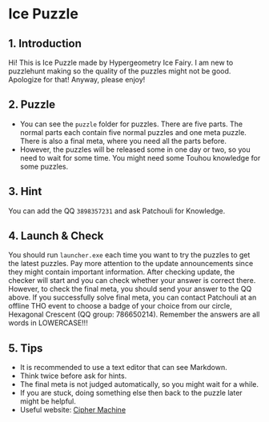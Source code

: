 # Ice Puzzle
## 1. Introduction
Hi! This is Ice Puzzle made by Hypergeometry Ice Fairy. I am new to puzzlehunt making so the quality of the puzzles might not be good. Apologize for that! Anyway, please enjoy!
## 2. Puzzle
- You can see the ```puzzle``` folder for puzzles. There are five parts. The normal parts each contain five normal puzzles and one meta puzzle. There is also a final meta, where you need all the parts before.
- However, the puzzles will be released some in one day or two, so you need to wait for some time. You might need some Touhou knowledge for some puzzles.
## 3. Hint
You can add the QQ ```3898357231``` and ask Patchouli for Knowledge.
## 4. Launch & Check
You should run ```launcher.exe``` each time you want to try the puzzles to get the latest puzzles. Pay more attention to the update announcements since they might contain important information. After checking update, the checker will start and you can check whether your answer is correct there. However, to check the final meta, you should send your answer to the QQ above. If you successfully solve final meta, you can contact Patchouli at an offline THO event to choose a badge of your choice from our circle, Hexagonal Crescent (QQ group: 786650214). Remember the answers are all words in LOWERCASE!!!
## 5. Tips
- It is recommended to use a text editor that can see Markdown.
- Think twice before ask for hints.
- The final meta is not judged automatically, so you might wait for a while.
- If you are stuck, doing something else then back to the puzzle later might be helpful.
- Useful website: [Cipher Machine](https://philippica.github.io/cipher_machine/)